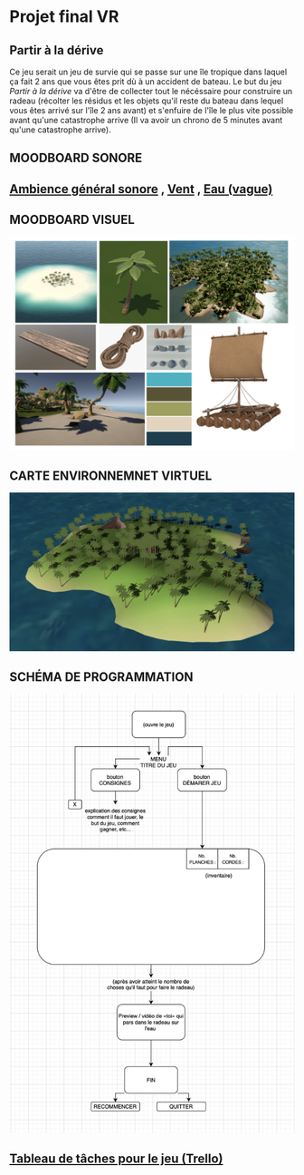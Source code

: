 # Projet final VR 
## Partir à la dérive
Ce jeu serait un jeu de survie qui se passe sur une île tropique dans laquel ça fait 2 ans que vous êtes prit dù à un accident de bateau.
Le but du jeu *Partir à la dérive* va d'être de collecter tout le nécéssaire pour construire un radeau (récolter les résidus et les objets qu'il reste du bateau dans lequel vous êtes arrivé sur l'île 2 ans avant) et s'enfuire de l'île le plus vite possible avant qu'une catastrophe arrive (Il va avoir un chrono de 5 minutes avant qu'une catastrophe arrive).
## MOODBOARD SONORE
## [Ambience général sonore](https://youtu.be/kkOuS-4GBlE?si=b-FO_awJggvw1erH) , [Vent](https://www.youtube.com/watch?v=qBAPsQkS8QI) , [Eau (vague)](https://www.youtube.com/watch?v=bn9F19Hi1Lk) 
## MOODBOARD VISUEL
![moodboard visuel](/assets/moodboardVisuel.png)
## CARTE ENVIRONNEMNET VIRTUEL
![carte environnement](/assets/Island.png)
## SCHÉMA DE PROGRAMMATION
![schéma de programmation](/assets/schemaProg.png) 
## [Tableau de tâches pour le jeu (Trello)](https://trello.com/b/JYAyEVmf/corgirequin) 
